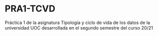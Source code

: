 # PRA1-TCVD
Práctica 1 de la asignatura Tipología y ciclo de vida de los datos de la universidad UOC desarrollada en el segundo semestre del curso 20/21
